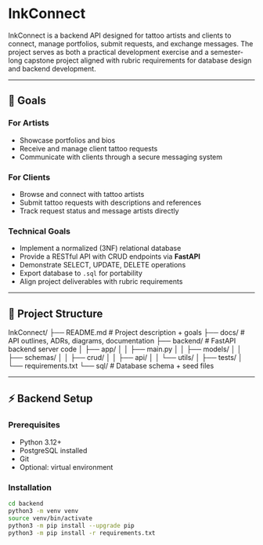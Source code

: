 # InkConnect

InkConnect is a backend API designed for tattoo artists and clients to connect, manage portfolios, submit requests, and exchange messages. The project serves as both a practical development exercise and a semester-long capstone project aligned with rubric requirements for database design and backend development.

---

## 🎯 Goals

### For Artists
- Showcase portfolios and bios
- Receive and manage client tattoo requests
- Communicate with clients through a secure messaging system

### For Clients
- Browse and connect with tattoo artists
- Submit tattoo requests with descriptions and references
- Track request status and message artists directly

### Technical Goals
- Implement a normalized (3NF) relational database
- Provide a RESTful API with CRUD endpoints via **FastAPI**
- Demonstrate SELECT, UPDATE, DELETE operations
- Export database to `.sql` for portability
- Align project deliverables with rubric requirements

---

## 📂 Project Structure
InkConnect/
├── README.md              # Project description + goals
├── docs/                  # API outlines, ADRs, diagrams, documentation
├── backend/               # FastAPI backend server code
│   ├── app/
│   │   ├── main.py
│   │   ├── models/
│   │   ├── schemas/
│   │   ├── crud/
│   │   ├── api/
│   │   └── utils/
│   ├── tests/
│   └── requirements.txt
└── sql/                   # Database schema + seed files

---

## ⚡ Backend Setup

### Prerequisites
- Python 3.12+
- PostgreSQL installed
- Git
- Optional: virtual environment

### Installation

```bash
cd backend
python3 -m venv venv
source venv/bin/activate
python3 -m pip install --upgrade pip
python3 -m pip install -r requirements.txt
